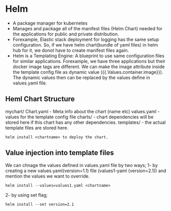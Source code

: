 # Helm
- A package manager for kubernetes 
- Manages and package all of the manifest files (Helm Chart) needed for the applications for public and private distribution.
- Forexample, Elastic stack deployment for logging has the same setup configuration. So, if we have helm chart(bundle of yaml files) in helm hub for it, we donot have to create manifest files again.
- Helm is a Templating Engine: A blueprint to use same configuration files for similar applications. Forexample, we have three applications but their docker image tags are different. We can make the image attribute inside the template config file as dynamic value ({{.Values.container.image}}). The dynamic values then can be replaced by the values define in values.yaml file.

## Heml Chart Structure

mychart/
    Chart.yaml - Meta info about the chart (name etc)
    values.yaml - values for the template config file
    charts/ - chart dependencies will be stored here if this chart has any other dependencies.
    templates/ - the actual template files are stored here.
```
helm install <chartname> to deploy the chart.
```
## Value injection into template files

We can chnage the values defined in values.yaml file by two ways;
1- by creating a new values.yaml(version=1.1) file (values1-yaml (version=2.1)) and mention the values we want to override.
```
helm install --values=values1.yaml <chartname> 
```
2- by using set flag;
```
helm install --set version=2.1
```

